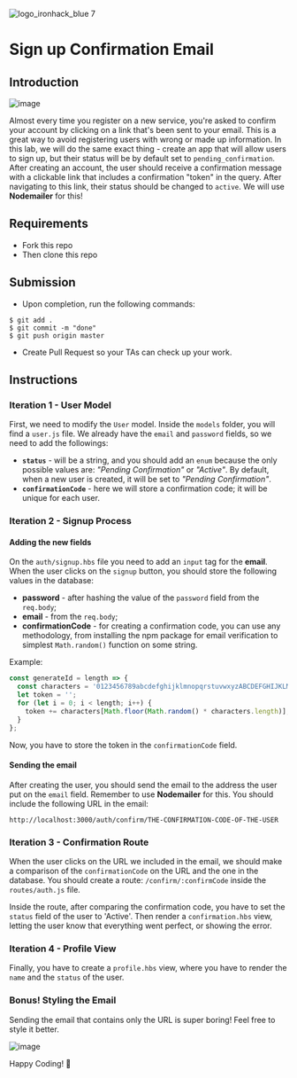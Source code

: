 ![logo_ironhack_blue 7](https://user-images.githubusercontent.com/23629340/40541063-a07a0a8a-601a-11e8-91b5-2f13e4e6b441.png)

# Sign up Confirmation Email

## Introduction

![image](https://user-images.githubusercontent.com/23629340/37091320-032a2cb0-2208-11e8-8b73-27060f1960c3.png)

Almost every time you register on a new service, you're asked to confirm your account by clicking on a link that's been sent to your email. This is a great way to avoid registering users with wrong or made up information. In this lab, we will do the same exact thing - create an app that will allow users to sign up, but their status will be by default set to `pending_confirmation`. After creating an account, the user should receive a confirmation message with a clickable link that includes a confirmation "token" in the query. After navigating to this link, their status should be changed to `active`. We will use **Nodemailer** for this!

## Requirements

- Fork this repo
- Then clone this repo

## Submission

- Upon completion, run the following commands:

```
$ git add .
$ git commit -m "done"
$ git push origin master
```

- Create Pull Request so your TAs can check up your work.

## Instructions

### Iteration 1 - User Model

First, we need to modify the `User` model. Inside the `models` folder, you will find a `user.js` file. We already have the `email` and `password` fields, so we need to add the followings:

- **`status`** - will be a string, and you should add an `enum` because the only possible values are: _"Pending Confirmation"_ or _"Active"_. By default, when a new user is created, it will be set to _"Pending Confirmation"_.
- **`confirmationCode`** - here we will store a confirmation code; it will be unique for each user.

### Iteration 2 - Signup Process

#### Adding the new fields

On the `auth/signup.hbs` file you need to add an `input` tag for the **email**. When the user clicks on the `signup` button, you should store the following values in the database:

- **password** - after hashing the value of the `password` field from the `req.body`;
- **email** - from the `req.body`;
- **confirmationCode** - for creating a confirmation code, you can use any methodology, from installing the npm package for email verification to simplest `Math.random()` function on some string.

Example:

```js
const generateId = length => {
  const characters = '0123456789abcdefghijklmnopqrstuvwxyzABCDEFGHIJKLMNOPQRSTUVWXYZ';
  let token = '';
  for (let i = 0; i < length; i++) {
    token += characters[Math.floor(Math.random() * characters.length)];
  }
};
```

Now, you have to store the token in the `confirmationCode` field.

#### Sending the email

After creating the user, you should send the email to the address the user put on the `email` field. Remember to use **Nodemailer** for this. You should include the following URL in the email:

`http://localhost:3000/auth/confirm/THE-CONFIRMATION-CODE-OF-THE-USER`

### Iteration 3 - Confirmation Route

When the user clicks on the URL we included in the email, we should make a comparison of the `confirmationCode` on the URL and the one in the database. You should create a route: `/confirm/:confirmCode` inside the `routes/auth.js` file.

Inside the route, after comparing the confirmation code, you have to set the `status` field of the user to 'Active'. Then render a `confirmation.hbs` view, letting the user know that everything went perfect, or showing the error.

### Iteration 4 - Profile View

Finally, you have to create a `profile.hbs` view, where you have to render the `name` and the `status` of the user.

### Bonus! Styling the Email

Sending the email that contains only the URL is super boring! Feel free to style it better.

![image](https://user-images.githubusercontent.com/23629340/37099024-ab0d7c9a-221f-11e8-9458-49f813437e2c.png)

Happy Coding! 💙
